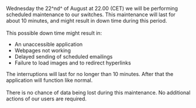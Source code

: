 Wednesday the 22^nd^ of August at 22.00 (CET) we will be performing
scheduled maintenance to our switches. This maintenance will last for
about 10 minutes, and might result in down time during this period.\
 \
 This possible down time might result in:

-   An unaccessible application
-   Webpages not working
-   Delayed sending of scheduled emailings
-   Failure to load images and to redirect hyperlinks

The interruptions will last for no longer than 10 minutes. After that
the application will function like normal. \
 \
 There is no chance of data being lost during this maintenance. No
additional actions of our users are required.
